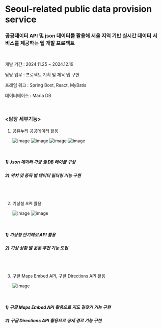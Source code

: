 # Seoul-related public data provision service

### 공공데이터 API 및 json 데이터를 활용해 서울 지역 기반 실시간 데이터 서비스를 제공하는 웹 개발 프로젝트
<br>


개발 기간 : 2024.11.25 ~ 2024.12.19

담당 업무 : 프로젝트 기획 및 체육 탭 구현

프레임 워크 : Spring Boot, React, MyBatis

데이터베이스 : Maria DB

<br>

### <담당 세부기능>

1. 공유누리 공공데이터 활용

   ![image](https://github.com/user-attachments/assets/007d955c-db36-4e4c-aed9-bd2d32afc7b5)
   ![image](https://github.com/user-attachments/assets/47eab034-758e-4379-be78-e8198548d972)
   ![image](https://github.com/user-attachments/assets/09179e2a-18c3-432e-8ae9-42b0225fd7f6)
   ![image](https://github.com/user-attachments/assets/8115982f-7a38-489b-93a1-563babc827a0)

<br>

##### 1) Json 데이터 가공 및 DB 테이블 구성
##### 2) 위치 및 종목 별 데이터 필터링 기능 구현

<br>
<br>

2. 기상청 API 활용

   ![image](https://github.com/user-attachments/assets/a235d89c-f9b3-4280-8074-4e6013a56716)
   ![image](https://github.com/user-attachments/assets/a8410433-b22e-4135-a46c-abde5ebcab9d)

<br>

##### 1) 기상청 단기예보 API 활용
##### 2) 기상 상황 별 운동 추천 기능 도입

<br>
<br>


3. 구글 Maps Embed API, 구글 Directions API 활용

   ![image](https://github.com/user-attachments/assets/b042b7f8-1670-4043-beec-c87ab1efd366)
   
<br>

##### 1) 구글 Maps Embed API 활용으로 지도 길찾기 기능 구현
##### 2) 구글 Directions API 활용으로 상세 경로 기능 구현


